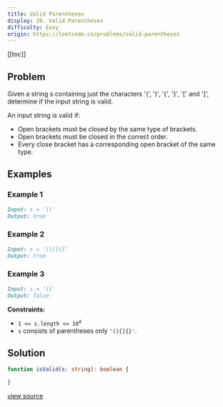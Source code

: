 ```yaml
---
title: Valid Parentheses
display: 20. Valid Parentheses
difficulty: Easy
origin: https://leetcode.cn/problems/valid-parentheses
---
```


[[toc]]

## Problem

Given a string s containing just the characters '(', ')', '{', '}', '[' and ']', determine if the input string is valid.

An input string is valid if:

- Open brackets must be closed by the same type of brackets.
- Open brackets must be closed in the correct order.
- Every close bracket has a corresponding open bracket of the same type.

## Examples

### Example 1

```md
Input: s = '()'
Output: true
```

### Example 2

```md
Input: s = '()[]{}'
Output: true
```

### Example 3

```md
Input: s = '(]'
Output: false
```

**Constraints:**

- <code>1 &lt;= s.length &lt;= 10<sup>4</sup></code>
- <code>s</code> consists of parentheses only <code>'()[]{}'</code>.

## Solution

```ts
function isValid(s: string): boolean {

}
```

[view source](https://leetcode.cn/problems/valid-parentheses)

